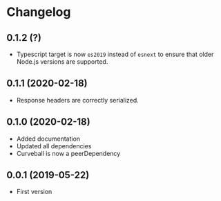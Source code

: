 Changelog
=========

0.1.2 (?)
---------

* Typescript target is now `es2019` instead of `esnext` to ensure that older
  Node.js versions are supported.


0.1.1 (2020-02-18)
------------------

* Response headers are correctly serialized.


0.1.0 (2020-02-18)
------------------

* Added documentation
* Updated all dependencies
* Curveball is now a peerDependency


0.0.1 (2019-05-22)
------------------

* First version
